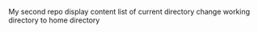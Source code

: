My second repo
display content list of current directory
change working directory to home directory
